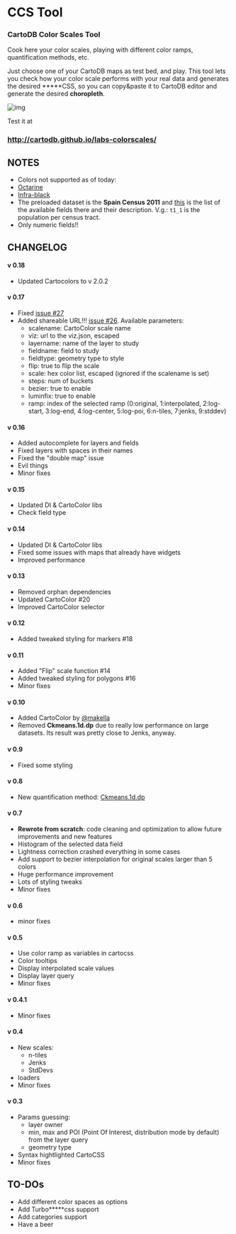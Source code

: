 # CCS Tool
### CartoDB Color Scales Tool

Cook here your color scales, playing with different color ramps, quantification methods, etc.

Just choose one of your CartoDB maps as test bed, and play. This tool lets you check how your color scale performs with your real data and generates the desired \*\*\*\*\*CSS, so you can copy&paste it to CartoDB editor and generate the desired **choropleth**.

![img](http://storage8.static.itmages.com/i/16/0408/h_1460147194_2770683_744e85779a.png)

Test it at

### http://cartodb.github.io/labs-colorscales/



## NOTES

* Colors not supported as of today:
 * [Octarine](http://wiki.lspace.org/mediawiki/Octarine)
 * [Infra-black](http://wiki.lspace.org/mediawiki/Infra-black)
* The preloaded dataset is the **Spain Census 2011** and [this](http://www.ine.es/censos2011_datos/indicadores_seccen_rejilla.xls) is the list of the available fields there and their description. V.g.: `t1_1` is the population per census tract.
* Only numeric fields!!

## CHANGELOG

#### v 0.18
* Updated Cartocolors to v 2.0.2

#### v 0.17
* Fixed [issue #27](https://github.com/CartoDB/labs-colorscales/issues/27)
* Added shareable URL!!! [issue #26](https://github.com/CartoDB/labs-colorscales/issues/26). Available parameters:
  * scalename: CartoColor scale name
  * viz: url to the viz.json, escaped
  * layername: name of the layer to study
  * fieldname: field to study
  * fieldtype: geometry type to style
  * flip: true to flip the scale
  * scale: hex color list, escaped (ignored if the scalename is set)
  * steps: num of buckets
  * bezier: true to enable
  * luminfix: true to enable
  * ramp: index of the selected ramp (0:original, 1:interpolated, 2:log-start, 3:log-end, 4:log-center, 5:log-poi, 6:n-tiles, 7:jenks, 9:stddev)


#### v 0.16
* Added autocomplete for layers and fields
* Fixed layers with spaces in their names
* Fixed the "double map" issue
* Evil things
* Minor fixes

#### v 0.15
* Updated DI & CartoColor libs
* Check field type

#### v 0.14
* Updated DI & CartoColor libs
* Fixed some issues with maps that already have widgets
* Improved performance

#### v 0.13
* Removed orphan dependencies
* Updated CartoColor #20
* Improved CartoColor selector

#### v 0.12
* Added tweaked styling for markers #18

#### v 0.11
* Added "Flip" scale function #14
* Added tweaked styling for polygons #16
* Minor fixes


#### v 0.10
* Added CartoColor by [@makella](https://github.com/makella)
* Removed **Ckmeans.1d.dp** due to really low performance on large datasets. Its result was pretty close to Jenks, anyway.

#### v 0.9
* Fixed some styling

#### v 0.8
* New quantification method: [Ckmeans.1d.dp](https://journal.r-project.org/archive/2011-2/RJournal_2011-2_Wang+Song.pdf)

#### v 0.7
* **Rewrote from scratch**: code cleaning and optimization to allow future improvements and new features
* Histogram of the selected data field
* Lightness correction crashed everything in some cases
* Add support to bezier interpolation for original scales larger than 5 colors
* Huge performance improvement
* Lots of styling tweaks
* Minor fixes

#### v 0.6
* minor fixes

#### v 0.5
* Use color ramp as variables in cartocss
* Color tooltips
* Display interpolated scale values
* Display layer query
* Minor fixes

#### v 0.4.1
* Minor fixes

#### v 0.4
* New scales:
    * n-tiles
    * Jenks
    * StdDevs
* loaders
* Minor fixes

#### v 0.3
* Params guessing:
    * layer owner
    * min, max and POI (Point Of Interest, distribution mode by default) from the layer query
    * geometry type
* Syntax hightlighted CartoCSS
* Minor fixes

## TO-DOs

* Add different color spaces as options
* Add Turbo\*\*\*\*\*css support
* Add categories support
* Have a beer
